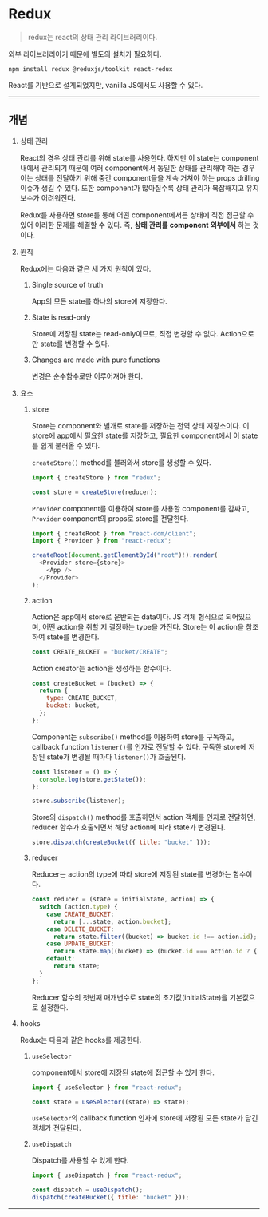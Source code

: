 # Redux

> redux는 react의 상태 관리 라이브러리이다.

외부 라이브러리이기 때문에 별도의 설치가 필요하다.

```shell
npm install redux @reduxjs/toolkit react-redux
```

React를 기반으로 설계되었지만, vanilla JS에서도 사용할 수 있다.

---

## 개념

1.  상태 관리

    React의 경우 상태 관리를 위해 state를 사용한다. 하지만 이 state는 component 내에서 관리되기 때문에 여러 component에서 동일한 상태를 관리해야 하는 경우 이는 상태를 전달하기 위해 중간 component들을 계속 거쳐야 하는 props drilling 이슈가 생길 수 있다. 또한 component가 많아질수록 상태 관리가 복잡해지고 유지보수가 어려워진다.

    Redux를 사용하면 store를 통해 어떤 component에서든 상태에 직접 접근할 수 있어 이러한 문제를 해결할 수 있다. 즉, **상태 관리를 component 외부에서** 하는 것이다.

2.  원칙

    Redux에는 다음과 같은 세 가지 원칙이 있다.

    1.  Single source of truth

        App의 모든 state를 하나의 store에 저장한다.

    2.  State is read-only

        Store에 저장된 state는 read-only이므로, 직접 변경할 수 없다. Action으로만 state를 변경할 수 있다.

    3.  Changes are made with pure functions

        변경은 순수함수로만 이루어져야 한다.

3.  요소

    1.  store

        Store는 component와 별개로 state를 저장하는 전역 상태 저장소이다. 이 store에 app에서 필요한 state를 저장하고, 필요한 component에서 이 state를 쉽게 불러올 수 있다.

        `createStore()` method를 불러와서 store를 생성할 수 있다.

        ```js
        import { createStore } from "redux";

        const store = createStore(reducer);
        ```

        `Provider` component를 이용하여 store를 사용할 component를 감싸고, `Provider` component의 props로 store를 전달한다.

        ```js
        import { createRoot } from "react-dom/client";
        import { Provider } from "react-redux";

        createRoot(document.getElementById("root")!).render(
          <Provider store={store}>
            <App />
          </Provider>
        );
        ```

    2.  action

        Action은 app에서 store로 운반되는 data이다. JS 객체 형식으로 되어있으며, 어떤 action을 취할 지 결정하는 type을 가진다. Store는 이 action을 참조하여 state를 변경한다.

        ```js
        const CREATE_BUCKET = "bucket/CREATE";
        ```

        Action creator는 action을 생성하는 함수이다.

        ```js
        const createBucket = (bucket) => {
          return {
            type: CREATE_BUCKET,
            bucket: bucket,
          };
        };
        ```

        Component는 `subscribe()` method를 이용하여 store를 구독하고, callback function `listener()`를 인자로 전달할 수 있다. 구독한 store에 저장된 state가 변경될 때마다 `listener()`가 호출된다.

        ```js
        const listener = () => {
          console.log(store.getState());
        };

        store.subscribe(listener);
        ```

        Store의 `dispatch()` method를 호출하면서 action 객체를 인자로 전달하면, reducer 함수가 호출되면서 해당 action에 따라 state가 변경된다.

        ```js
        store.dispatch(createBucket({ title: "bucket" }));
        ```

    3.  reducer

        Reducer는 action의 type에 따라 store에 저장된 state를 변경하는 함수이다.

        ```js
        const reducer = (state = initialState, action) => {
          switch (action.type) {
            case CREATE_BUCKET:
              return [...state, action.bucket];
            case DELETE_BUCKET:
              return state.filter((bucket) => bucket.id !== action.id);
            case UPDATE_BUCKET:
              return state.map((bucket) => (bucket.id === action.id ? { ...bucket, ...action.bucket } : bucket));
            default:
              return state;
          }
        };
        ```

        Reducer 함수의 첫번째 매개변수로 state의 초기값(initialState)을 기본값으로 설정한다.

4.  hooks

    Redux는 다음과 같은 hooks를 제공한다.

    1.  `useSelector`

        component에서 store에 저장된 state에 접근할 수 있게 한다.

        ```js
        import { useSelector } from "react-redux";

        const state = useSelector((state) => state);
        ```

        `useSelector`의 callback function 인자에 store에 저장된 모든 state가 담긴 객체가 전달된다.

    2.  `useDispatch`

        Dispatch를 사용할 수 있게 한다.

        ```js
        import { useDispatch } from "react-redux";

        const dispatch = useDispatch();
        dispatch(createBucket({ title: "bucket" }));
        ```

---

